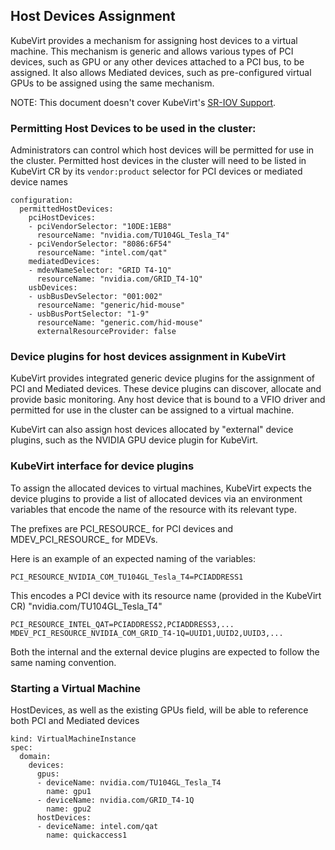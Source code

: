 ## Host Devices Assignment

KubeVirt provides a mechanism for assigning host devices to a virtual machine. This mechanism is generic and allows various types of PCI devices, such as GPU or any other devices attached to a PCI bus, to be assigned. It also allows Mediated devices, such as pre-configured virtual GPUs to be assigned using the same mechanism.

NOTE: This document doesn't cover KubeVirt's [SR-IOV Support](https://github.com/kubevirt/kubevirt/blob/main/docs/sriov.md).
### Permitting Host Devices to be used in the cluster:

Administrators can control which host devices will be permitted for use in the cluster.
Permitted host devices in the cluster will need to be listed in KubeVirt CR by its `vendor:product` selector for PCI devices or mediated device names

```
configuration:
  permittedHostDevices:
    pciHostDevices:
    - pciVendorSelector: "10DE:1EB8"
      resourceName: "nvidia.com/TU104GL_Tesla_T4"
    - pciVendorSelector: "8086:6F54"
      resourceName: "intel.com/qat"
    mediatedDevices:
    - mdevNameSelector: "GRID T4-1Q"
      resourceName: "nvidia.com/GRID_T4-1Q"
    usbDevices:
    - usbBusDevSelector: "001:002"
      resourceName: "generic/hid-mouse"
    - usbBusPortSelector: "1-9"
      resourceName: "generic.com/hid-mouse"
      externalResourceProvider: false
```

### Device plugins for host devices assignment in KubeVirt

KubeVirt provides integrated generic device plugins for the assignment of PCI and Mediated devices.
These device plugins can discover, allocate and provide basic monitoring.
Any host device that is bound to a VFIO driver and permitted for use in the cluster can be assigned to a virtual machine.

KubeVirt can also assign host devices allocated by "external" device plugins, such as the NVIDIA GPU device plugin for KubeVirt.

### KubeVirt interface for device plugins

To assign the allocated devices to virtual machines, KubeVirt expects the device plugins to provide a list of allocated devices via an environment
variables that encode the name of the resource with its relevant type.

The prefixes are PCI_RESOURCE_ for PCI devices and MDEV_PCI_RESOURCE_ for MDEVs.

Here is an example of an expected naming of the variables:
```
PCI_RESOURCE_NVIDIA_COM_TU104GL_Tesla_T4=PCIADDRESS1
```
This encodes a PCI device with its resource name (provided in the KubeVirt CR) "nvidia.com/TU104GL_Tesla_T4"
```
PCI_RESOURCE_INTEL_QAT=PCIADDRESS2,PCIADDRESS3,...
MDEV_PCI_RESOURCE_NVIDIA_COM_GRID_T4-1Q=UUID1,UUID2,UUID3,...
```
Both the internal and the external device plugins are expected to follow the same naming convention.

### Starting a Virtual Machine
HostDevices, as well as the existing GPUs field, will be able to reference both PCI and Mediated devices

```
kind: VirtualMachineInstance
spec:
  domain:
    devices:
      gpus:
      - deviceName: nvidia.com/TU104GL_Tesla_T4
        name: gpu1
      - deviceName: nvidia.com/GRID_T4-1Q
        name: gpu2
      hostDevices:
      - deviceName: intel.com/qat
        name: quickaccess1
```
